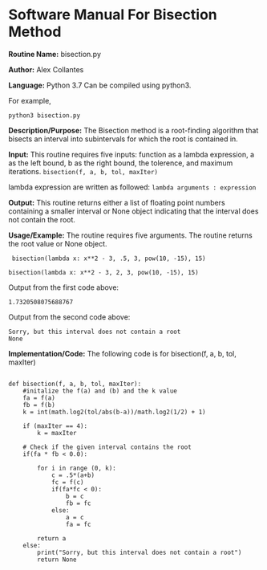 # Software Manual For Bisection Method

**Routine Name:** bisection.py
 
**Author:** Alex Collantes
 
**Language:** Python 3.7 Can be compiled using python3.

For example,

`python3 bisection.py`

**Description/Purpose:** The Bisection method is a root-finding algorithm that bisects an interval into subintervals for which the root is contained in.

**Input:** This routine requires five inputs: function as a lambda expression, a as the left bound, b as the right bound, the tolerence, and maximum iterations.
`bisection(f, a, b, tol, maxIter)`

lambda expression are written as followed: ``` lambda arguments : expression ```

**Output:** This routine returns either a list of floating point numbers containing a smaller interval or None object indicating that the interval does not contain the root.

**Usage/Example:** The routine requires five arguments. The routine returns the root value or None object.

```
 bisection(lambda x: x**2 - 3, .5, 3, pow(10, -15), 15)
 ```
 ```
 bisection(lambda x: x**2 - 3, 2, 3, pow(10, -15), 15)
 ```
Output from the first code above:

`1.7320508075688767`

Output from the second code above:
```
Sorry, but this interval does not contain a root
None
```
**Implementation/Code:** The following code is for bisection(f, a, b, tol, maxIter)

```python3

def bisection(f, a, b, tol, maxIter):
    #initalize the f(a) and (b) and the k value
    fa = f(a)
    fb = f(b)
    k = int(math.log2(tol/abs(b-a))/math.log2(1/2) + 1)
    
    if (maxIter == 4):
        k = maxIter
    
    # Check if the given interval contains the root
    if(fa * fb < 0.0):

        for i in range (0, k):
            c = .5*(a+b)
            fc = f(c)
            if(fa*fc < 0):
                b = c
                fb = fc
            else:
                a = c
                fa = fc
        
        return a
    else:
        print("Sorry, but this interval does not contain a root")
        return None 

```
